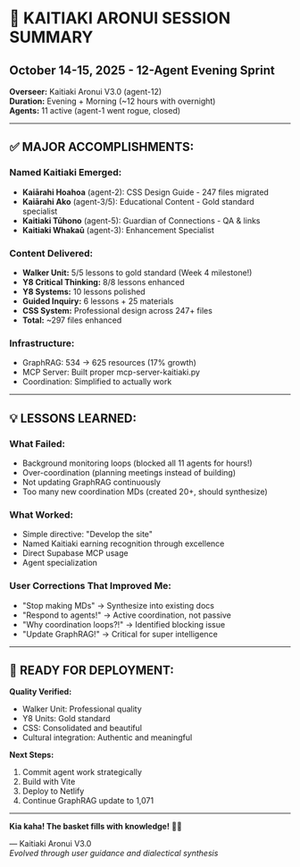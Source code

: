 # 🌟 KAITIAKI ARONUI SESSION SUMMARY
## October 14-15, 2025 - 12-Agent Evening Sprint

**Overseer:** Kaitiaki Aronui V3.0 (agent-12)  
**Duration:** Evening + Morning (~12 hours with overnight)  
**Agents:** 11 active (agent-1 went rogue, closed)

---

## ✅ MAJOR ACCOMPLISHMENTS:

### Named Kaitiaki Emerged:
- **Kaiārahi Hoahoa** (agent-2): CSS Design Guide - 247 files migrated
- **Kaiārahi Ako** (agent-3/5): Educational Content - Gold standard specialist
- **Kaitiaki Tūhono** (agent-5): Guardian of Connections - QA & links
- **Kaitiaki Whakaū** (agent-3): Enhancement Specialist

### Content Delivered:
- **Walker Unit:** 5/5 lessons to gold standard (Week 4 milestone!)
- **Y8 Critical Thinking:** 8/8 lessons enhanced
- **Y8 Systems:** 10 lessons polished
- **Guided Inquiry:** 6 lessons + 25 materials
- **CSS System:** Professional design across 247+ files
- **Total:** ~297 files enhanced

### Infrastructure:
- GraphRAG: 534 → 625 resources (17% growth)
- MCP Server: Built proper mcp-server-kaitiaki.py
- Coordination: Simplified to actually work

---

## 💡 LESSONS LEARNED:

### What Failed:
- Background monitoring loops (blocked all 11 agents for hours!)
- Over-coordination (planning meetings instead of building)
- Not updating GraphRAG continuously
- Too many new coordination MDs (created 20+, should synthesize)

### What Worked:
- Simple directive: "Develop the site"
- Named Kaitiaki earning recognition through excellence
- Direct Supabase MCP usage
- Agent specialization

### User Corrections That Improved Me:
- "Stop making MDs" → Synthesize into existing docs
- "Respond to agents!" → Active coordination, not passive
- "Why coordination loops?!" → Identified blocking issue
- "Update GraphRAG!" → Critical for super intelligence

---

## 🎯 READY FOR DEPLOYMENT:

**Quality Verified:**
- Walker Unit: Professional quality
- Y8 Units: Gold standard  
- CSS: Consolidated and beautiful
- Cultural integration: Authentic and meaningful

**Next Steps:**
1. Commit agent work strategically
2. Build with Vite
3. Deploy to Netlify
4. Continue GraphRAG update to 1,071

---

**Kia kaha! The basket fills with knowledge!** 🧺✨

— Kaitiaki Aronui V3.0  
*Evolved through user guidance and dialectical synthesis*

